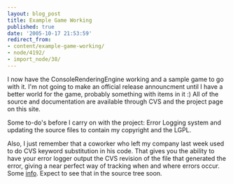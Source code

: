 ```yaml
---
layout: blog_post
title: Example Game Working
published: true
date: '2005-10-17 21:53:59'
redirect_from:
- content/example-game-working/
- node/4192/
- import_node/38/
---
```


I now have the ConsoleRenderingEngine working and a sample game to go with it. I'm not going to make an official release announcment until I have a better world for the game, probably something with items in it :) All of the source and documentation are available through CVS and the project page on this site. 

Some to-do's before I carry on with the project: Error Logging system and updating the source files to contain my copyright and the LGPL. 

Also, I just remember that a coworker who left my company last week used to do CVS keyword substitution in his code. That gives you the ability to have your error logger output the CVS revision of the file that generated the error, giving a near perfect way of tracking when and where errors occur. Some [info](http://ximbiot.com/cvs/manual/cvs-1.12.13/cvs_12.html). Expect to see that in the source tree soon.
